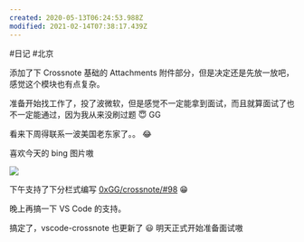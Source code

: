 ```yaml
---
created: 2020-05-13T06:24:53.988Z
modified: 2021-02-14T07:38:17.439Z
---
```

#日记 #北京

<!-- @crossnote.comment "id":"8b09f887-b5b6-4646-8bbb-95b919c6837f" -->  
<!-- @timer "date":"Wed May 13 2020 14:25:27 GMT+0800 (China Standard Time)" -->
添加了下 Crossnote 基础的 Attachments 附件部分，但是决定还是先放一放吧，感觉这个模块也有点复杂。

准备开始找工作了，投了波微软，但是感觉不一定能拿到面试，而且就算面试了也不一定能通过，因为我从来没刷过题 :innocent: GG

看来下周得联系一波美国老东家了。。 :joy: 
<!-- @timer "date":"Wed May 13 2020 19:10:36 GMT+0800 (China Standard Time)" -->
喜欢今天的 bing 图片嗷

![](https://www.bing.com/th?id=OHR.MooseWatching_EN-CN9309025517_UHD.jpg&pid=hp&w=3840&h=2160&rs=1&c=4&r=0)

下午支持了下分栏式编写 [0xGG/crossnote/#98](https://github.com/0xGG/crossnote/issues/98) :grin: 

晚上再搞一下 VS Code 的支持。

<!-- @timer "date":"Wed May 13 2020 20:46:58 GMT+0800 (China Standard Time)" -->
搞定了，vscode-crossnote 也更新了 :smiley: 
明天正式开始准备面试嗷



